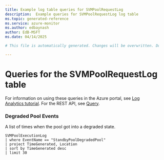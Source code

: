 ```yaml
---
title: Example log table queries for SVMPoolRequestLog
description:  Example queries for SVMPoolRequestLog log table
ms.topic: generated-reference
ms.service: azure-monitor
ms.author: edbaynash
author: EdB-MSFT
ms.date: 04/14/2025

# This file is automatically generated. Changes will be overwritten. Do not change this file directly. 

---
```


# Queries for the SVMPoolRequestLog table

For information on using these queries in the Azure portal, see [Log Analytics tutorial](/azure/azure-monitor/logs/log-analytics-tutorial). For the REST API, see [Query](/azure/azure-monitor/logs/api/overview).


### Degraded Pool Events  


A list of times when the pool got into a degraded state.  

```query
SVMPoolExecutionLog
| where EventName == "StandbyPoolDegradedPool"
| project TimeGenerated, Location
| sort by TimeGenerated desc
| limit 30
```

